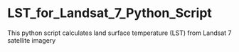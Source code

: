 # LST_for_Landsat_7_Python_Script
This python script calculates land surface temperature (LST) from Landsat 7 satellite imagery
